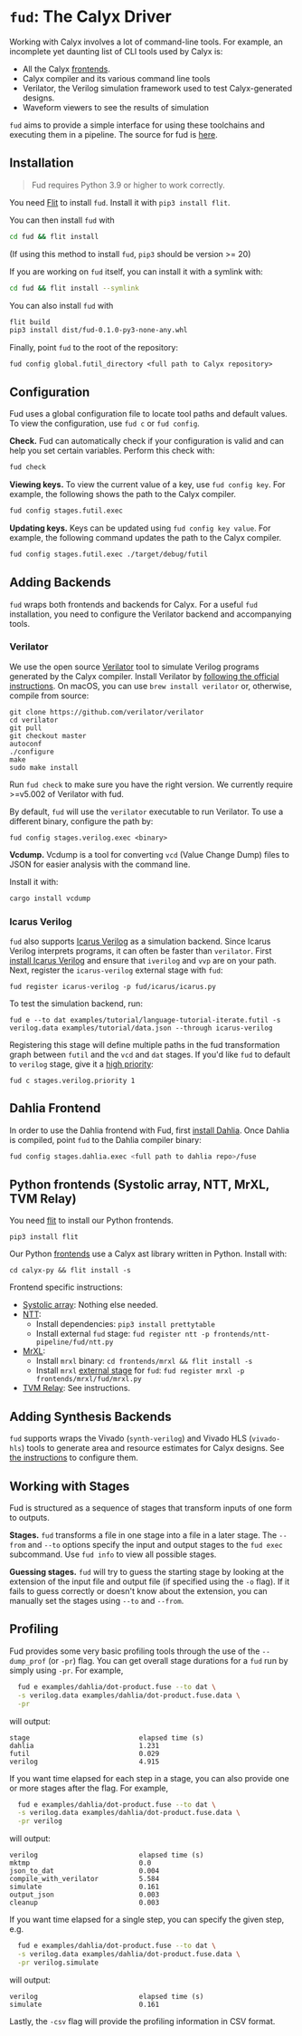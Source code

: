 # `fud`: The Calyx Driver

Working with Calyx involves a lot of command-line tools. For example, an
incomplete yet daunting list of CLI tools used by Calyx is:

- All the Calyx [frontends][].
- Calyx compiler and its various command line tools
- Verilator, the Verilog simulation framework used to test Calyx-generated designs.
- Waveform viewers to see the results of simulation

`fud` aims to provide a simple interface for using these toolchains and executing them in a pipeline.
The source for fud is [here](https://github.com/cucapra/futil/tree/master/fud).


## Installation
> Fud requires Python 3.9 or higher to work correctly.

You need [Flit](https://flit.readthedocs.io/en/latest/) to install `fud`. Install it with `pip3 install flit`.

You can then install `fud` with

```bash
cd fud && flit install
```
(If using this method to install `fud`, `pip3` should be version >= 20)

If you are working on `fud` itself, you can install it with a symlink with:
```bash
cd fud && flit install --symlink
```

You can also install `fud` with

```bash
flit build
pip3 install dist/fud-0.1.0-py3-none-any.whl
```

Finally, point `fud` to the root of the repository:
```
fud config global.futil_directory <full path to Calyx repository>
```

## Configuration

Fud uses a global configuration file to locate tool paths and default values.
To view the configuration, use `fud c` or `fud config`.

**Check.**
Fud can automatically check if your configuration is valid and can help you set
certain variables. Perform this check with:
```bash
fud check
```

**Viewing keys.**
To view the current value of a key, use `fud config key`. For example, the
following shows the path to the Calyx compiler.
```bash
fud config stages.futil.exec
```

**Updating keys.**
Keys can be updated using `fud config key value`.
For example, the following command updates the path to the Calyx compiler.
```bash
fud config stages.futil.exec ./target/debug/futil
```

## Adding Backends

`fud` wraps both frontends and backends for Calyx.
For a useful `fud` installation, you need to configure the Verilator
backend and accompanying tools.

### Verilator
We use the open source [Verilator][] tool to simulate Verilog programs
generated by the Calyx compiler.
Install Verilator by [following the official instructions](https://www.veripool.org/projects/verilator/wiki/Installing).
On macOS, you can use `brew install verilator` or, otherwise, compile from source:

    git clone https://github.com/verilator/verilator
    cd verilator
    git pull
    git checkout master
    autoconf
    ./configure
    make
    sudo make install

Run `fud check` to make sure you have the right version. We currently require >=v5.002 of Verilator with fud.

By default, `fud` will use the `verilator` executable to run Verilator.
To use a different binary, configure the path by:
```
fud config stages.verilog.exec <binary>
```

**Vcdump.**
Vcdump is a tool for converting `vcd` (Value Change Dump) files to JSON for
easier analysis with the command line.

Install it with:
```bash
cargo install vcdump
```

### Icarus Verilog
`fud` also supports [Icarus Verilog][icarus] as a simulation backend.
Since Icarus Verilog interprets programs, it can often be faster than
`verilator`.
First [install Icarus Verilog][icarus-install] and ensure that `iverilog` and
`vvp` are on your path.
Next, register the `icarus-verilog` external stage with `fud`:

```
fud register icarus-verilog -p fud/icarus/icarus.py
```

To test the simulation backend, run:
```
fud e --to dat examples/tutorial/language-tutorial-iterate.futil -s verilog.data examples/tutorial/data.json --through icarus-verilog
```

Registering this stage will define multiple paths in the fud transformation
graph between `futil` and the `vcd` and `dat` stages.
If you'd like `fud` to default to `verilog` stage, give it a [high
priority](./multiple-paths.md#using-stage-priority):
```
fud c stages.verilog.priority 1
```


## Dahlia Frontend

In order to use the Dahlia frontend with Fud, first [install
Dahlia](../frontends/dahlia.md).
Once Dahlia is compiled, point `fud` to the Dahlia compiler binary:
```bash
fud config stages.dahlia.exec <full path to dahlia repo>/fuse
```

## Python frontends (Systolic array, NTT, MrXL, TVM Relay)
You need [flit][] to install our Python frontends.
```
pip3 install flit
```

Our Python [frontends](../frontends) use a Calyx ast library written in Python. Install with:
```
cd calyx-py && flit install -s
```

Frontend specific instructions:
 - [Systolic array](../frontends/systolic-array.md): Nothing else needed.
 - [NTT](../frontends/ntt.md):
   - Install dependencies: `pip3 install prettytable`
   - Install external `fud` stage: `fud register ntt -p frontends/ntt-pipeline/fud/ntt.py`
 - [MrXL](../frontends/mrxl.md):
   - Install `mrxl` binary: `cd frontends/mrxl && flit install -s`
   - Install `mrxl` [external stage][] for `fud`: `fud register mrxl -p frontends/mrxl/fud/mrxl.py`
 - [TVM Relay](../frontends/tvm-relay.md): See instructions.


## Adding Synthesis Backends

`fud` supports wraps the Vivado (`synth-verilog`) and Vivado HLS (`vivado-hls`)
tools to generate area and resource estimates for Calyx designs.
See [the instructions](./xilinx.md) to configure them.

## Working with Stages

Fud is structured as a sequence of stages that transform inputs of one form
to outputs.

**Stages.**
`fud` transforms a file in one stage into a file in a later stage.
The `--from` and `--to` options specify the input and output stages to the
`fud exec` subcommand.
Use `fud info` to view all possible stages.

**Guessing stages.**
`fud` will try to guess the starting stage by looking at the extension of the
input file and output file (if specified using the `-o` flag).
If it fails to guess correctly or doesn't know about the extension, you can
manually set the stages using `--to` and `--from`.

## Profiling

Fud provides some very basic profiling tools through the use of the `--dump_prof` (or `-pr`) flag.
You can get overall stage durations for a `fud` run by simply using `-pr`.
For example,

```bash
  fud e examples/dahlia/dot-product.fuse --to dat \
  -s verilog.data examples/dahlia/dot-product.fuse.data \
  -pr
```

will output:

```
stage                           elapsed time (s)
dahlia                          1.231
futil                           0.029
verilog                         4.915
```

If you want time elapsed for each step in a stage, you can also provide one or more stages after the flag.
For example,

```bash
  fud e examples/dahlia/dot-product.fuse --to dat \
  -s verilog.data examples/dahlia/dot-product.fuse.data \
  -pr verilog
```

will output:

```
verilog                         elapsed time (s)
mktmp                           0.0
json_to_dat                     0.004
compile_with_verilator          5.584
simulate                        0.161
output_json                     0.003
cleanup                         0.003
```

If you want time elapsed for a single step, you can specify the given step, e.g.

```bash
  fud e examples/dahlia/dot-product.fuse --to dat \
  -s verilog.data examples/dahlia/dot-product.fuse.data \
  -pr verilog.simulate
```

will output:

```
verilog                         elapsed time (s)
simulate                        0.161
```

Lastly, the `-csv` flag will provide the profiling information in CSV format.

[frontends]: ./frontends/index.md
[calyx-py]: ./calyx-py.md
[flit]: https://flit.readthedocs.io/en/latest/
[verilator]: https://www.veripool.org/wiki/verilator
[external stage]: ./external.md
[icarus]: http://iverilog.icarus.com/
[icarus-install]: https://iverilog.fandom.com/wiki/Installation_Guide
